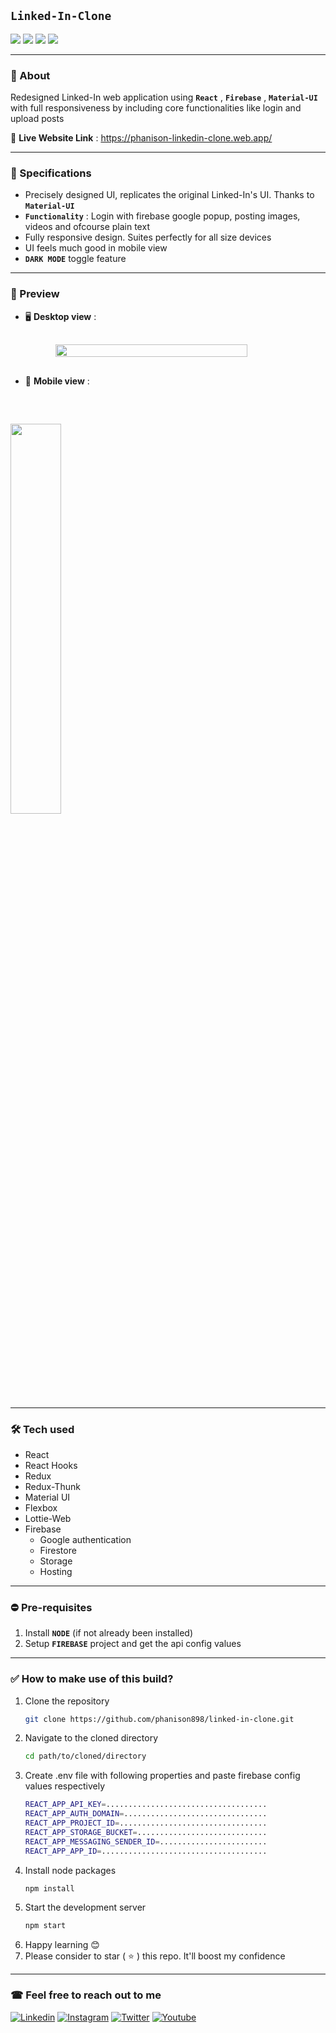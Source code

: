 ## **`Linked-In-Clone`**

![](https://img.shields.io/github/languages/code-size/phanison898/linked-in-clone?style=flat-square)
![](https://img.shields.io/github/last-commit/phanison898/linked-in-clone?style=flat-square)
![](https://img.shields.io/github/languages/top/phanison898/linked-in-clone?style=flat-square)
![](https://img.shields.io/github/license/phanison898/linked-in-clone?style=flat-square)

---

### 🚥 About

Redesigned Linked-In web application using **`React`** , **`Firebase`** , **`Material-UI`** with full responsiveness by including core functionalities like login and upload posts

🔌 **Live Website Link** : <a href="https://phanison-linkedin-clone.web.app/">https://phanison-linkedin-clone.web.app/</a>

---

### 📜 Specifications

- Precisely designed UI, replicates the original Linked-In's UI. Thanks to **`Material-UI`**
- **`Functionality`** : Login with firebase google popup, posting images, videos and ofcourse plain text
- Fully responsive design. Suites perfectly for all size devices
- UI feels much good in mobile view
- **`DARK MODE`** toggle feature

---

### 🎥 Preview

- 🖥 **Desktop view** : <p style="display:flex; justify-content:center; margin:30px 0px">
  <img width="80%" src="https://media.giphy.com/media/l5q8tUAH5vtcL7QzAk/giphy.gif" />
  </p>
- 📱 **Mobile view** : <p style="display:flex; justify-content:center; margin:30px 0px">
<img width="40%" src="https://media.giphy.com/media/1wmUmYYmxnIZPVLVua/giphy.gif" />
</p>

---

### 🛠 Tech used

- React
- React Hooks
- Redux
- Redux-Thunk
- Material UI
- Flexbox
- Lottie-Web
- Firebase
  - Google authentication
  - Firestore
  - Storage
  - Hosting

---

### ⛔ Pre-requisites

1. Install **`NODE`** (if not already been installed)
2. Setup **`FIREBASE`** project and get the api config values

---

### ✅ How to make use of this build?

1. Clone the repository
   ```bash
   git clone https://github.com/phanison898/linked-in-clone.git
   ```
2. Navigate to the cloned directory
   ```bash
   cd path/to/cloned/directory
   ```
3. Create .env file with following properties and paste firebase config values respectively
   ```bash
   REACT_APP_API_KEY=....................................
   REACT_APP_AUTH_DOMAIN=................................
   REACT_APP_PROJECT_ID=.................................
   REACT_APP_STORAGE_BUCKET=.............................
   REACT_APP_MESSAGING_SENDER_ID=........................
   REACT_APP_APP_ID=.....................................
   ```
4. Install node packages
   ```bash
   npm install
   ```
5. Start the development server
   ```bash
   npm start
   ```
6. Happy learning 😊
7. Please consider to star ( ⭐ ) this repo. It'll boost my confidence

---

### ☎ Feel free to reach out to me

[![Linkedin](https://img.shields.io/badge/-LinkedIn-blue?style=flat-square&logo=Linkedin&logoColor=white)](https://www.linkedin.com/in/phanison225/)
[![Instagram](https://img.shields.io/badge/-Instagram-ff69bf?style=flat-square&logo=Instagram&logoColor=white)](https://www.instagram.com/phanison225/)
[![Twitter](https://img.shields.io/badge/-Twitter-blue?style=flat-square&logo=Twitter&logoColor=white)](https://twitter.com/phanison225)
[![Youtube](https://img.shields.io/badge/-Youtube-red?style=flat-square&logo=Youtube&logoColor=white)](https://youtube.com/channel/UC4FAldAo2Ow_2F447yggcqA/)
